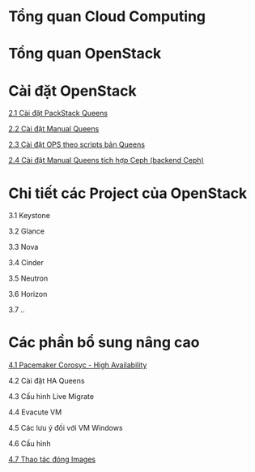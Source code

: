 # Tổng quan Cloud Computing 

# Tổng quan OpenStack 

# Cài đặt OpenStack 

[2.1 Cài đặt PackStack Queens](docs/setup/packstack.md)

[2.2 Cài đặt Manual Queens](docs/setup/manual_install.md)

[2.3 Cài đặt OPS theo scripts bản Queens](https://github.com/uncelvel/openstack-tools/blob/master/docs/openstack-queens-CentOS7-scripts.md)

[2.4 Cài đặt Manual Queens tích hợp Ceph (backend Ceph)](https://github.com/uncelvel/tutorial-ceph/blob/master/docs/setup/ceph-vs-openstack.md)

# Chi tiết các Project của OpenStack 

3.1 Keystone

3.2 Glance

3.3 Nova

3.4 Cinder

3.5 Neutron

3.6 Horizon 

3.7 ..

# Các phần bổ sung nâng cao 

[4.1 Pacemaker Corosyc - High Availability](https://github.com/uncelvel/ghichep-pacemaker-corosync)

4.2 Cài đặt HA Queens

4.3 Cấu hình Live Migrate

4.4 Evacute VM 

4.5 Các lưu ý đối với VM Windows

4.6 Cấu hình 

[4.7 Thao tác đóng Images](https://github.com/uncelvel/create-images-openstack)
